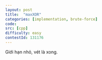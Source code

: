 ```yaml
---
layout: post
title:  "maxXOR"
categories: [implementation, brute-force]
code: 
src: [cpp]
difficulty: easy
contestId: 131176
---
```


Giới hạn nhỏ, vét là xong.
